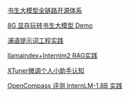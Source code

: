 [书生大模型全链路开源体系](https://blog.csdn.net/weixin_42567071/article/details/141302454)

[8G 显存玩转书生大模型 Demo](https://blog.csdn.net/weixin_42567071/article/details/141464991)

[浦语提示词工程实践](https://blog.csdn.net/weixin_42567071/article/details/141472320)

[llamaindex+Internlm2 RAG实践]()

[XTuner微调个人小助手认知](https://blog.csdn.net/weixin_42567071/article/details/141558637)

[OpenCompass 评测 InternLM-1.8B 实践]()
